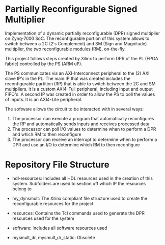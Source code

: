 # Partially Reconfigurable Signed Multiplier
Implementation of a dynamic partially reconfigurable (DPR) signed multiplier on Zynq-7000 SoC.
The reconfigurable portion of this system allows to switch between a 2C (2's Complement) and SM (Sign and Magnitude) multiplier, the two reconfigurable modules (RM), on-the-fly.  

This project follows steps created by Xilinx to perform DPR of the PL (FPGA fabric) controlled by the PS (ARM uP). 

The PS communicates via an AXI-Interconnect peripheral to the (2) AXI slave IP's in the PL. The main IP that was created includes the reconfigurable partition (RP) that is able to switch between the 2C and SM multipliers. It is a custom AXI4-Full peripheral, including input and output FIFO's. A second IP was created in order to allow the PS to poll the values of inputs. It is an AXI4-Lite peripheral.

The software allows the circuit to be interacted with in several ways:
1. The processor can execute a program that automatically reconfigures the RP and automatically sends inputs and receives processed data
2. The processor can poll I/O values to determine when to perform a DPR and which RM to then reconfigure
3. The processor can receive an interrupt to determine when to perform a DPR and use an I/O to determine which RM to then reconfigure

# Repository File Structure
- hdl-resources: 
Includes all HDL resources used in the creation of this system. Subfolders are used to section off which IP the resources belong to

- my_dynsmult: 
The Xilinx compliant file structure used to create the reconfigurable resources for the project

- resources:
Contains the Tcl commands used to generate the DPR resources used for the system

- software: 
Includes all software resources used

- mysmult_dr, mysmult_dr_static: 
Obsolete

